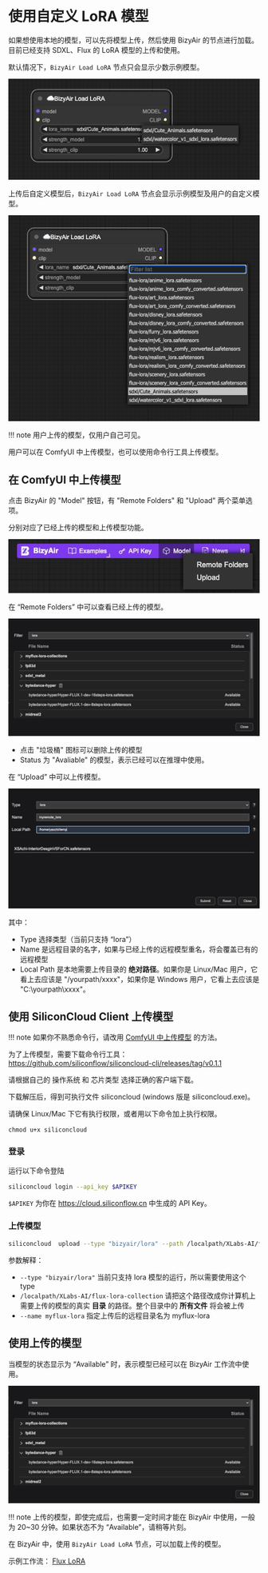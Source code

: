 # 使用自定义 LoRA 模型

如果想使用本地的模型，可以先将模型上传，然后使用 BizyAir 的节点进行加载。
目前已经支持 SDXL、Flux 的 LoRA 模型的上传和使用。

默认情况下，`BizyAir Load LoRA` 节点只会显示少数示例模型。

![](./imgs/modelhost-before.png)

上传后自定义模型后，`BizyAir Load LoRA` 节点会显示示例模型及用户的自定义模型。

![](./imgs/modelhost-after.png)

!!! note
    用户上传的模型，仅用户自己可见。

用户可以在 ComfyUI 中上传模型，也可以使用命令行工具上传模型。

## 在 ComfyUI 中上传模型


点击 BizyAir 的 "Model" 按钮，有 "Remote Folders" 和 "Upload" 两个菜单选项。

分别对应了已经上传的模型和上传模型功能。

![](./imgs/modelsmenu.png)

在 “Remote Folders” 中可以查看已经上传的模型。

![](./imgs/remotefolders.png)

- 点击 "垃圾桶" 图标可以删除上传的模型
- Status 为 "Avaliable" 的模型，表示已经可以在推理中使用。

在 “Upload” 中可以上传模型。

![](./imgs/uploadfiles.png)

其中：

- Type 选择类型（当前只支持 “lora”）
- Name 是远程目录的名字，如果与已经上传的远程模型重名，将会覆盖已有的远程模型
- Local Path 是本地需要上传目录的 **绝对路径**。如果你是 Linux/Mac 用户，它看上去应该是 "/yourpath/xxxx"，如果你是 Windows 用户，它看上去应该是 "C:\yourpath\xxxx"。

## 使用 SiliconCloud Client 上传模型

!!! note
    如果你不熟悉命令行，请改用 [ComfyUI 中上传模型](#comfyui) 的方法。

为了上传模型，需要下载命令行工具：https://github.com/siliconflow/siliconcloud-cli/releases/tag/v0.1.1

请根据自己的 操作系统 和 芯片类型 选择正确的客户端下载。

下载解压后，得到可执行文件 siliconcloud (windows 版是 siliconcloud.exe)。

请确保 Linux/Mac 下它有执行权限，或者用以下命令加上执行权限。

```
chmod u+x siliconcloud
```

### 登录

运行以下命令登陆

```bash
siliconcloud login --api_key $APIKEY
```

`$APIKEY` 为你在 https://cloud.siliconflow.cn 中生成的 API Key。


### 上传模型

```bash
siliconcloud  upload --type "bizyair/lora" --path /localpath/XLabs-AI/flux-lora-collection --name myflux-lora
```

参数解释：

- `--type "bizyair/lora"` 当前只支持 lora 模型的运行，所以需要使用这个 type
- `/localpath/XLabs-AI/flux-lora-collection` 请把这个路径改成你计算机上需要上传的模型的真实 **目录** 的路径。整个目录中的 **所有文件** 将会被上传
- `--name myflux-lora` 指定上传后的远程目录名为 myflux-lora

## 使用上传的模型

当模型的状态显示为 “Available” 时，表示模型已经可以在 BizyAir 工作流中使用。

![](./imgs/remotefolders.png)

!!! note
    上传的模型，即使完成后，也需要一定时间才能在 BizyAir 中使用，一般为 20~30 分钟。如果状态不为 “Available”，请稍等片刻。

在 BizyAir 中，使用 `BizyAir Load LoRA` 节点，可以加载上传的模型。

示例工作流： [Flux LoRA](https://github.com/siliconflow/BizyAir/blob/master/examples/bizyair_flux_simple_lora_workflow.json)
